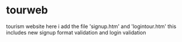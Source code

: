 # tourweb
tourism website
here i add the file 'signup.htm' and 'logintour.htm'
this includes new signup format validation and login validation
